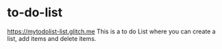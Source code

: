 # to-do-list
https://mytodolist-list.glitch.me
This is a to do List where you can create a list, add items and delete items.
